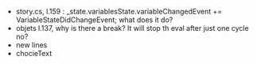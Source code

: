 - story.cs, l.159 :   _state.variablesState.variableChangedEvent += VariableStateDidChangeEvent; what does it do?
- objets l.137, why is there a break? It will stop th eval after just one cycle no?
- new lines
- chocieText